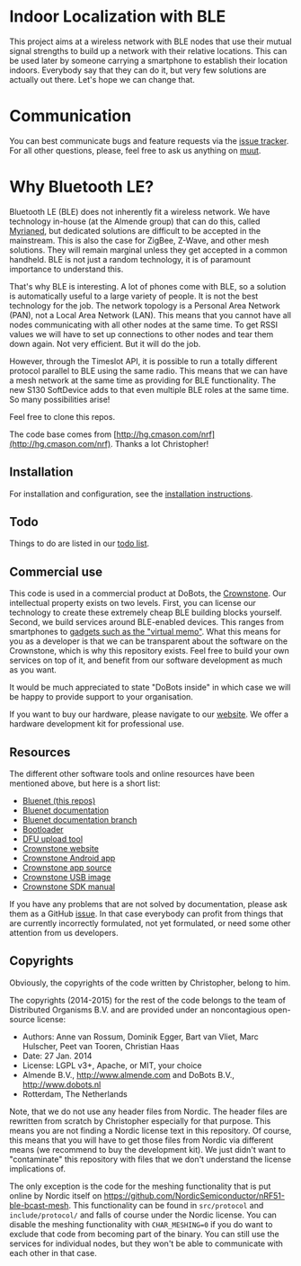 # Indoor Localization with BLE

This project aims at a wireless network with BLE nodes that use their mutual signal strengths to build up a network with their relative locations. This can be used later by someone carrying a smartphone to establish their location indoors. Everybody say that they can do it, but very few solutions are actually out there. Let's hope we can change that.

# Communication

You can best communicate bugs and feature requests via the [issue tracker](https://github.com/dobots/bluenet/issues). For all other questions, please, feel free to ask us anything on [muut](https://muut.com/dobots).

# Why Bluetooth LE?

Bluetooth LE (BLE) does not inherently fit a wireless network. We have technology in-house (at the Almende group) that can do this, called [Myrianed](https://en.wikipedia.org/wiki/MyriaNed), but dedicated solutions are difficult to be accepted in the mainstream. This is also the case for ZigBee, Z-Wave, and other mesh solutions. They will remain marginal unless they get accepted in a common handheld. BLE is not just a random technology, it is of paramount importance to understand this.

That's why BLE is interesting. A lot of phones come with BLE, so a solution is automatically useful to a large variety of people. It is not the best technology for the job. The network topology is a Personal Area Network (PAN), not a Local Area Network (LAN). This means that you cannot have all nodes communicating with all other nodes at the same time. To get RSSI values we will have to set up connections to other nodes and tear them down again. Not very efficient. But it will do the job.

However, through the Timeslot API, it is possible to run a totally different protocol parallel to BLE using the same radio. This means that we can have a mesh network at the same time as providing for BLE functionality. The new S130 SoftDevice adds to that even multiple BLE roles at the same time. So many possibilities arise!

Feel free to clone this repos.

The code base comes from [http://hg.cmason.com/nrf](http://hg.cmason.com/nrf). Thanks a lot Christopher!

## Installation

For installation and configuration, see the [installation instructions](https://github.com/dobots/bluenet/blob/master/INSTALL.md).

## Todo

Things to do are listed in our [todo list](https://github.com/dobots/bluenet/blob/master/TODO.md).

## Commercial use

This code is used in a commercial product at DoBots, the [Crownstone](http://dobots.nl/products/crownstone). Our intellectual property exists on two levels. First, you can license our technology to create these extremely cheap BLE building blocks yourself. Second, we build services around BLE-enabled devices. This ranges from smartphones to [gadgets such as the "virtual memo"](http://dobots.nl/2014/07/15/ble-dobeacon-a-virtual-memo/). What this means for you as a developer is that we can be transparent about the software on the Crownstone, which is why this repository exists. Feel free to build your own services on top of it, and benefit from our software development as much as you want.

It would be much appreciated to state "DoBots inside" in which case we will be happy to provide support to your organisation.

If you want to buy our hardware, please navigate to our [website](http://dobots.nl/products/crownstone). We offer a
hardware development kit for professional use.

## Resources

The different other software tools and online resources have been mentioned above, but here is a short list:

* [Bluenet (this repos)](https://github.com/dobots/bluenet)
* [Bluenet documentation](http://dobots.github.io/bluenet/)
* [Bluenet documentation branch](https://github.com/dobots/bluenet/tree/gh-pages)
* [Bootloader](https://github.com/dobots/nrf51-dfu-bootloader-for-gcc-compiler/tree/s110)
* [DFU upload tool](https://github.com/dobots/nrf51_dfu_linux)
* [Crownstone website](http://dobots.nl/products/crownstone)
* [Crownstone Android app](https://play.google.com/store/apps/details?id=nl.dobots.CrownStone)
* [Crownstone app source](https://github.com/dobots/crownstone-app)
* [Crownstone USB image](https://github.com/dobots/crownstone-image)
* [Crownstone SDK manual](https://docs.google.com/a/almende.org/document/d/1uJ83c0rLC_swX-cVFDl0UyIFc9_81ccfRLK2vJJF1VE/edit)

If you have any problems that are not solved by documentation, please ask them as a GitHub [issue](https://github.com/dobots/bluenet/issues).
In that case everybody can profit from things that are currently incorrectly formulated, not yet formulated, or need
some other attention from us developers.

## Copyrights

Obviously, the copyrights of the code written by Christopher, belong to him.

The copyrights (2014-2015) for the rest of the code belongs to the team of Distributed Organisms B.V. and are provided under an noncontagious open-source license:

* Authors: Anne van Rossum, Dominik Egger, Bart van Vliet, Marc Hulscher, Peet van Tooren, Christian Haas
* Date: 27 Jan. 2014
* License: LGPL v3+, Apache, or MIT, your choice
* Almende B.V., http://www.almende.com and DoBots B.V., http://www.dobots.nl
* Rotterdam, The Netherlands

Note, that we do not use any header files from Nordic. The header files are rewritten from scratch by Christopher
especially for that purpose. This means you are not finding a Nordic license text in this repository.
Of course, this means that you will have to get those files from Nordic via different means (we recommend to buy the
development kit). We just didn't want to "contaminate" this repository with files that we don't understand the license
implications of.

The only exception is the code for the meshing functionality that is put online by Nordic itself on
https://github.com/NordicSemiconductor/nRF51-ble-bcast-mesh. This functionality can be found in `src/protocol` and
`include/protocol/` and falls of course under the Nordic license. You can disable the meshing functionality with
`CHAR_MESHING=0` if you do want to exclude that code from becoming part of the binary. You can still use the services
for individual nodes, but they won't be able to communicate with each other in that case.

